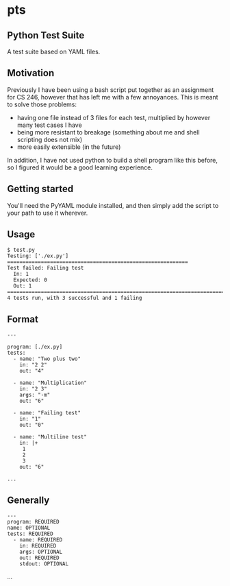 # pts
## Python Test Suite
A test suite based on YAML files.

## Motivation
Previously I have been using a bash script put together as an assignment for
CS 246, however that has left me with a few annoyances. This is meant to solve
those problems:

- having one file instead of 3 files for each test, multiplied by however many
  test cases I have
- being more resistant to breakage (something about me and shell scripting
  does not mix)
- more easily extensible (in the future)

In addition, I have not used python to build a shell program like this before,
so I figured it would be a good learning experience.

## Getting started
You'll need the PyYAML module installed, and then simply add the script to your
path to use it wherever.

## Usage
    $ test.py
    Testing: ['./ex.py'] ===========================================================
    Test failed: Failing test
      In: 1
      Expected: 0
      Out: 1
    ================================================================================
    4 tests run, with 3 successful and 1 failing

## Format
    ---

    program: [./ex.py]
    tests:
      - name: "Two plus two"
        in: "2 2"
        out: "4"

      - name: "Multiplication"
        in: "2 3"
        args: "-m"
        out: "6"

      - name: "Failing test"
        in: "1"
        out: "0"

      - name: "Multiline test"
        in: |+
         1
         2
         3
        out: "6"

    ...

## Generally

    ---
    program: REQUIRED
    name: OPTIONAL
    tests: REQUIRED
      - name: REQUIRED
        in: REQUIRED
        args: OPTIONAL
        out: REQUIRED
        stdout: OPTIONAL
...

